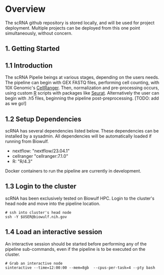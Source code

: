 # Overview

The scRNA github repository is stored locally, and will be used for project deployment. Multiple projects can be deployed from this one point simultaneously, without concern.

## 1. Getting Started

## 1.1 Introduction

The scRNA Pipelie beings at various stages, depending on the users needs. The pipeline can begin with GEX FASTQ files, performing cell counting, with 10X Genomic's [CellRanger](https://support.10xgenomics.com/single-cell-gene-expression/software/pipelines/latest/what-is-cell-ranger). Then, normalization and pre-processing occurs, using custom [R](https://www.r-project.org/) scripts with packages like [Seurat](https://satijalab.org/seurat/). Alternatively the user can begin with .h5 files, beginning the pipeline post-preprocessing. [TODO: add as we go!]

## 1.2 Setup Dependencies

scRNA has several dependencies listed below. These dependencies can be installed by a sysadmin. All dependencies will be automatically loaded if running from Biowulf.

- nextflow: "nextflow/23.04.1"
- cellranger "cellranger:7.1.0"
- R: "R/4.3"

Docker containers to run the pipeline are currently in development.

## 1.3 Login to the cluster

scRNA has been exclusively tested on Biowulf HPC. Login to the cluster's head node and move into the pipeline location.

```
# ssh into cluster's head node
ssh -Y $USER@biowulf.nih.gov
```

## 1.4 Load an interactive session

An interactive session should be started before performing any of the pipeline sub-commands, even if the pipeline is to be executed on the cluster.

```
# Grab an interactive node
sinteractive --time=12:00:00 --mem=8gb  --cpus-per-task=4 --pty bash
```
